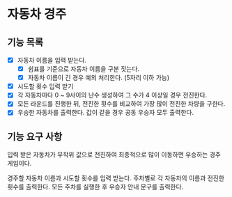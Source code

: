 # 자동차 경주

## 기능 목록

- [x] 자동차 이름을 입력 받는다.
  - [x] 쉼표를 기준으로 자동차 이름을 구분 짓는다.
  - [x] 자동차 이름이 긴 경우 예외 처리한다. (5자리 이하 가능)
- [x] 시도할 횟수 입력 받기
- [x] 각 자동차마다 0 ~ 9사이의 난수 생성하여 그 수가 4 이상일 경우 전진한다.
- [x] 모든 라운드를 진행한 뒤, 전진한 횟수를 비교하여 가장 많이 전진한 차량을 구한다.
- [x] 우승한 자동차를 출력한다. 값이 같을 경우 공동 우승자 모두 출력한다.

## 기능 요구 사항

입력 받은 자동차가 무작위 값으로 전진하여 최종적으로 많이 이동하면 우승하는 경주 게임이다.

경주할 자동차 이름과 시도할 횟수를 입력 받는다.
주차별로 각 자동차의 이름과 전진한 횟수를 출력한다.
모든 주차를 실행한 후 우승자 안내 문구를 출력한다.